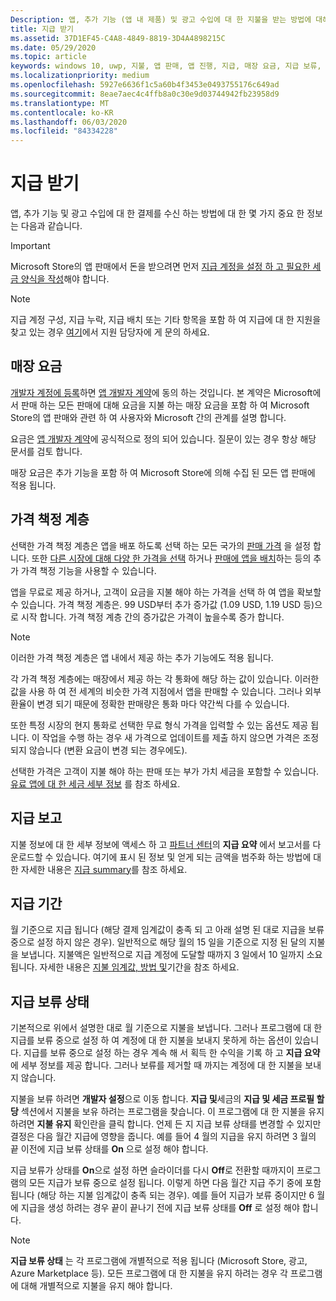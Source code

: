 ```yaml
---
Description: 앱, 추가 기능 (앱 내 제품) 및 광고 수입에 대 한 지불을 받는 방법에 대해 알아봅니다.
title: 지급 받기
ms.assetid: 37D1EF45-C4A8-4849-8819-3D4A4898215C
ms.date: 05/29/2020
ms.topic: article
keywords: windows 10, uwp, 지불, 앱 판매, 앱 진행, 지급, 매장 요금, 지급 보류, 백분율
ms.localizationpriority: medium
ms.openlocfilehash: 5927e6636f1c5a60b4f3453e0493755176c649ad
ms.sourcegitcommit: 8eae7aec4c4ffb8a0c30e9d03744942fb23958d9
ms.translationtype: MT
ms.contentlocale: ko-KR
ms.lasthandoff: 06/03/2020
ms.locfileid: "84334228"
---
```

# <a name="getting-paid"></a>지급 받기
앱, 추가 기능 및 광고 수입에 대 한 결제를 수신 하는 방법에 대 한 몇 가지 중요 한 정보는 다음과 같습니다.

> [!IMPORTANT]
> Microsoft Store의 앱 판매에서 돈을 받으려면 먼저 [지급 계정을 설정 하 고 필요한 세금 양식을 작성](setting-up-your-payout-account-and-tax-forms.md)해야 합니다.

> [!NOTE]
> 지급 계정 구성, 지급 누락, 지급 배치 또는 기타 항목을 포함 하 여 지급에 대 한 지원을 찾고 있는 경우 [여기](https://developer.microsoft.com/windows/support)에서 지원 담당자에 게 문의 하세요.

## <a name="store-fee"></a>매장 요금

[개발자 계정에 등록](https://developer.microsoft.com/store/register)하면 [앱 개발자 계약](https://docs.microsoft.com/legal/windows/agreements/app-developer-agreement)에 동의 하는 것입니다. 본 계약은 Microsoft에서 판매 하는 모든 판매에 대해 요금을 지불 하는 매장 요금을 포함 하 여 Microsoft Store의 앱 판매와 관련 하 여 사용자와 Microsoft 간의 관계를 설명 합니다.

요금은 [앱 개발자 계약](https://docs.microsoft.com/legal/windows/agreements/app-developer-agreement)에 공식적으로 정의 되어 있습니다. 질문이 있는 경우 항상 해당 문서를 검토 합니다.

매장 요금은 추가 기능을 포함 하 여 Microsoft Store에 의해 수집 된 모든 앱 판매에 적용 됩니다.


## <a name="price-tiers"></a>가격 책정 계층

선택한 가격 책정 계층은 앱을 배포 하도록 선택 하는 모든 국가의 [판매 가격](set-and-schedule-app-pricing.md#base-price) 을 설정 합니다. 또한 [다른 시장에 대해 다양 한 가격을 선택](set-and-schedule-app-pricing.md#override-base-price-for-specific-markets) 하거나 [판매에 앱을 배치](put-apps-and-add-ons-on-sale.md)하는 등의 추가 가격 책정 기능을 사용할 수 있습니다.

앱을 무료로 제공 하거나, 고객이 요금을 지불 해야 하는 가격을 선택 하 여 앱을 확보할 수 있습니다. 가격 책정 계층은. 99 USD부터 추가 증가값 (1.09 USD, 1.19 USD 등)으로 시작 합니다. 가격 책정 계층 간의 증가값은 가격이 높을수록 증가 합니다.

> [!NOTE] 
> 이러한 가격 책정 계층은 앱 내에서 제공 하는 추가 기능에도 적용 됩니다.

각 가격 책정 계층에는 매장에서 제공 하는 각 통화에 해당 하는 값이 있습니다. 이러한 값을 사용 하 여 전 세계의 비슷한 가격 지점에서 앱을 판매할 수 있습니다. 그러나 외부 환율이 변경 되기 때문에 정확한 판매량은 통화 마다 약간씩 다를 수 있습니다.

또한 특정 시장의 현지 통화로 선택한 무료 형식 가격을 입력할 수 있는 옵션도 제공 됩니다. 이 작업을 수행 하는 경우 새 가격으로 업데이트를 제출 하지 않으면 가격은 조정 되지 않습니다 (변환 요금이 변경 되는 경우에도). 

선택한 가격은 고객이 지불 해야 하는 판매 또는 부가 가치 세금을 포함할 수 있습니다. [유료 앱에 대 한 세금 세부 정보](tax-details-for-paid-apps.md) 를 참조 하세요.


## <a name="payout-reporting"></a>지급 보고

지불 정보에 대 한 세부 정보에 액세스 하 고 [파트너 센터](https://partner.microsoft.com/dashboard)의 **지급 요약** 에서 보고서를 다운로드할 수 있습니다. 여기에 표시 된 정보 및 얻게 되는 금액을 범주화 하는 방법에 대 한 자세한 내용은 [지급 summary](payout-summary.md)를 참조 하세요.


## <a name="payout-timeframe"></a>지급 기간

월 기준으로 지급 됩니다 (해당 결제 임계값이 충족 되 고 아래 설명 된 대로 지급을 보류 중으로 설정 하지 않은 경우). 일반적으로 해당 월의 15 일을 기준으로 지정 된 달의 지불을 보냅니다. 지불액은 일반적으로 지급 계정에 도달할 때까지 3 일에서 10 일까지 소요 됩니다. 자세한 내용은 [지불 임계값, 방법 및](payment-thresholds-methods-and-timeframes.md)기간을 참조 하세요.


##  <a name="payout-hold-status"></a>지급 보류 상태

기본적으로 위에서 설명한 대로 월 기준으로 지불을 보냅니다. 그러나 프로그램에 대 한 지급를 보류 중으로 설정 하 여 계정에 대 한 지불을 보내지 못하게 하는 옵션이 있습니다. 지급를 보류 중으로 설정 하는 경우 계속 해 서 획득 한 수익을 기록 하 고 **지급 요약**에 세부 정보를 제공 합니다. 그러나 보류를 제거할 때 까지는 계정에 대 한 지불을 보내지 않습니다.

지불을 보류 하려면 **개발자 설정**으로 이동 합니다. **지급 및**세금의 **지급 및 세금 프로필 할당** 섹션에서 지불을 보유 하려는 프로그램을 찾습니다. 이 프로그램에 대 한 지불을 유지 하려면 **지불 유지** 확인란을 클릭 합니다. 언제 든 지 지급 보류 상태를 변경할 수 있지만 결정은 다음 월간 지급에 영향을 줍니다. 예를 들어 4 월의 지급을 유지 하려면 3 월의 끝 이전에 지급 보류 상태를 **On** 으로 설정 해야 합니다.

지급 보류가 상태를 **On**으로 설정 하면 슬라이더를 다시 **Off**로 전환할 때까지이 프로그램의 모든 지급가 보류 중으로 설정 됩니다. 이렇게 하면 다음 월간 지급 주기 중에 포함 됩니다 (해당 하는 지불 임계값이 충족 되는 경우). 예를 들어 지급가 보류 중이지만 6 월에 지급을 생성 하려는 경우 끝이 끝나기 전에 지급 보류 상태를 **Off** 로 설정 해야 합니다.

> [!NOTE]
> **지급 보류 상태** 는 각 프로그램에 개별적으로 적용 됩니다 (Microsoft Store, 광고, Azure Marketplace 등). 모든 프로그램에 대 한 지불을 유지 하려는 경우 각 프로그램에 대해 개별적으로 지불을 유지 해야 합니다.


 

 





